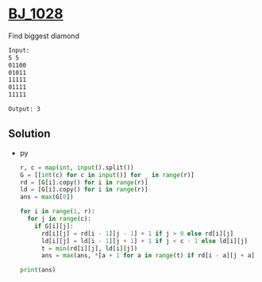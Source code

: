# [BJ_1028](https://acmicpc.net/problem/1028)

Find biggest diamond

```txt
Input:
5 5
01100
01011
11111
01111
11111

Output: 3
```

## Solution

* py

  ```py
  r, c = map(int, input().split())
  G = [[int(c) for c in input()] for _ in range(r)]
  rd = [G[i].copy() for i in range(r)]
  ld = [G[i].copy() for i in range(r)]
  ans = max(G[0])

  for i in range(1, r):
    for j in range(c):
      if G[i][j]:
        rd[i][j] = rd[i - 1][j - 1] + 1 if j > 0 else rd[i][j]
        ld[i][j] = ld[i - 1][j + 1] + 1 if j < c - 1 else ld[i][j]
        t = min(rd[i][j], ld[i][j])
        ans = max(ans, *[a + 1 for a in range(t) if rd[i - a][j + a] > a and ld[i - a][j - a] > a])

  print(ans)
  ```
